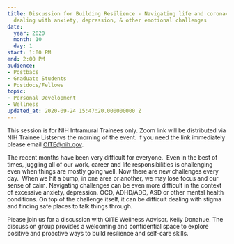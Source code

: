 ```yaml
---
title: Discussion for Building Resilience - Navigating life and coronavirus while
  dealing with anxiety, depression, & other emotional challenges
date:
  year: 2020
  month: 10
  day: 1
start: 1:00 PM
end: 2:00 PM
audience:
- Postbacs
- Graduate Students
- Postdocs/Fellows
topic:
- Personal Development
- Wellness
updated_at: 2020-09-24 15:47:20.000000000 Z
---
```

<span style="font-size: 10pt;">This session is for NIH Intramural
Trainees only. Zoom link will be distributed via NIH Trainee Listservs
the morning of the event. If you need the link immediately please email
OITE@nih.gov. </span>

<span style="font-size: 10pt;">The recent months have been very
difficult for everyone.  Even in the best of times, juggling all of our
work, career and life responsibilities is challenging even when things
are mostly going well. Now there are new challenges every day.  When we
hit a bump, in one area or another, we may lose focus and our sense of
calm. Navigating challenges can be even more difficult in the context of
excessive anxiety, depression, OCD, ADHD/ADD, ASD or other mental health
conditions. On top of the challenge itself, it can be difficult dealing
with stigma and finding safe places to talk things through. </span>

<span style="font-size: 10pt;">Please join us for a discussion with OITE
Wellness Advisor, Kelly Donahue. The discussion group provides a
welcoming and confidential space to explore positive and proactive ways
to build resilience and self-care skills.</span>
